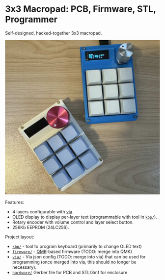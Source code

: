# 3x3 Macropad: PCB, Firmware, STL, Programmer

Self-designed, hacked-together 3x3 macropad.

![ml8\_9.jpg](ml8_9.jpg)

Features:

* 4 layers configurable with [via](https://www.caniusevia.com/).
* OLED display to display per-layer text (programmable with tool in
  [`kbp/`](kbp/README.md)).
* Rotary encoder with volume control and layer select button.
* 256Kb EEPROM (24LC256).

Project layout:

* [`kbp/`](kbp/README.md) - tool to program keyboard (primarily to change OLED text)
* [`firmware/`](firmware/README.md) - [QMK](https://qmk.fm/)-based firmware (TODO: merge into QMK)
* [`via/`](via/README.md) - Via json config (TODO: merge into via) that can be
  used for programming (once merged into via, this should no longer be
  necessary).
* [`hardware/`](hardware/README.md) Gerber file for PCB and STL/3mf for
  enclosure.
